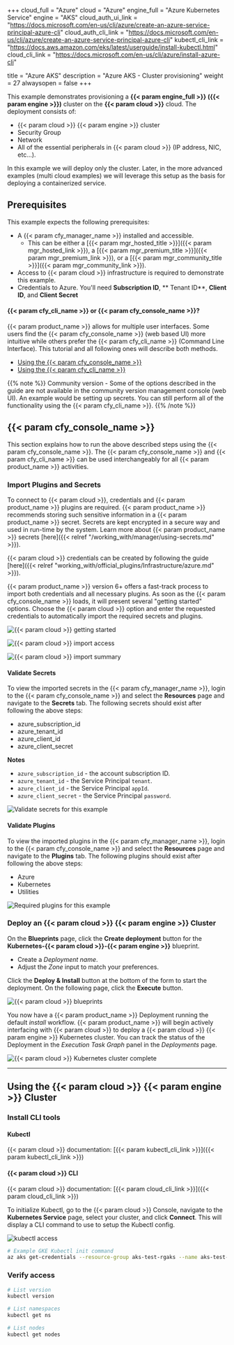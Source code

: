 +++
cloud_full = "Azure"
cloud = "Azure"
engine_full = "Azure Kubernetes Service"
engine = "AKS"
cloud_auth_ui_link = "https://docs.microsoft.com/en-us/cli/azure/create-an-azure-service-principal-azure-cli"
cloud_auth_cli_link = "https://docs.microsoft.com/en-us/cli/azure/create-an-azure-service-principal-azure-cli"
kubectl_cli_link = "https://docs.aws.amazon.com/eks/latest/userguide/install-kubectl.html"
cloud_cli_link = "https://docs.microsoft.com/en-us/cli/azure/install-azure-cli"

title = "Azure AKS"
description = "Azure AKS - Cluster provisioning"
weight = 27
alwaysopen = false
+++

This example demonstrates provisioning a **{{< param engine_full >}} ({{< param engine >}})** cluster on the **{{< param cloud >}}** cloud. The deployment consists of:

 * {{< param cloud >}} {{< param engine >}} cluster
 * Security Group
 * Network
 * All of the essential peripherals in {{< param cloud >}} (IP address, NIC, etc...).

In this example we will deploy only the cluster.
Later, in the more advanced examples (multi cloud examples)
we will leverage this setup as the basis for deploying a containerized service.

## Prerequisites
This example expects the following prerequisites:

* A {{< param cfy_manager_name >}} installed and accessible.
  * This can be either a [{{< param mgr_hosted_title >}}]({{< param mgr_hosted_link >}}), a [{{< param mgr_premium_title >}}]({{< param mgr_premium_link >}}), or a [{{< param mgr_community_title >}}]({{< param mgr_community_link >}}).
* Access to {{< param cloud >}} infrastructure is required to demonstrate this example. 
* Credentials to Azure. You'll need **Subscription ID**, ** Tenant ID**, **Client ID**, and **Client Secret**

#### {{< param cfy_cli_name >}} or {{< param cfy_console_name >}}?

{{< param product_name >}} allows for multiple user interfaces. Some users find the {{< param cfy_console_name >}} (web based UI) more intuitive while others prefer the {{< param cfy_cli_name >}} (Command Line Interface). This tutorial and all following ones will describe both methods.

* [Using the {{< param cfy_console_name >}}](#cloudify-management-console)
* [Using the {{< param cfy_cli_name >}}](#cloudify-cli)

{{% note %}}
Community version - Some of the options described in the guide are not available in the community version management console (web UI). An example would be setting up secrets. You can still perform all of the functionality using the {{< param cfy_cli_name >}}.
{{% /note %}}

## {{< param cfy_console_name >}}

This section explains how to run the above described steps using the {{< param cfy_console_name >}}.
The {{< param cfy_console_name >}} and {{< param cfy_cli_name >}} can be used interchangeably for all {{< param product_name >}} activities.



### Import Plugins and Secrets

To connect to {{< param cloud >}}, credentials and {{< param product_name >}} plugins are required.
{{< param product_name >}} recommends storing such sensitive information in a {{< param product_name >}} secret.
Secrets are kept encrypted in a secure way and used in run-time by the system.
Learn more about {{< param product_name >}} secrets [here]({{< relref "/working_with/manager/using-secrets.md" >}}).

{{< param cloud >}} credentials can be created by following the guide [here]({{< relref "working_with/official_plugins/Infrastructure/azure.md" >}}).

{{< param product_name >}} version 6+ offers a fast-track process to import both credentials and all necessary plugins. As soon as the {{< param cfy_console_name >}} loads, it will present several "getting started" options. Choose the {{< param cloud >}} option and enter the requested credentials to automatically import the required secrets and plugins.

![{{< param cloud >}} getting started]( /images/trial_getting_started/k8s/create_cluster/azure_setup_cloud.png )

![{{< param cloud >}} import access]( /images/trial_getting_started/k8s/create_cluster/azure_secrets.png )

![{{< param cloud >}} import summary]( /images/trial_getting_started/k8s/create_cluster/azure_summary.png )

#### Validate Secrets

To view the imported secrets in the {{< param cfy_manager_name >}}, login to the {{< param cfy_console_name >}} and select the **Resources** page and navigate to the **Secrets** tab. The following secrets should exist after following the above steps:

* azure_subscription_id
* azure_tenant_id
* azure_client_id
* azure_client_secret

**Notes**

* `azure_subscription_id` - the account subscription ID.
* `azure_tenant_id` - the Service Principal `tenant`.
* `azure_client_id` - the Service Principal `appId`.
* `azure_client_secret` - the Service Principal `password`.

![Validate secrets for this example]( /images/trial_getting_started/k8s/create_cluster/azure_secret_store.png )

#### Validate Plugins

To view the imported plugins in the {{< param cfy_manager_name >}}, login to the {{< param cfy_console_name >}} and select the **Resources** page and navigate to the **Plugins** tab. The following plugins should exist after following the above steps:

* Azure
* Kubernetes
* Utilities

![Required plugins for this example]( /images/trial_getting_started/k8s/create_cluster/azure_plugins.png )

### Deploy an {{< param cloud >}} {{< param engine >}} Cluster

On the **Blueprints** page, click the **Create deployment** button for the **Kubernetes-{{< param cloud >}}-{{< param engine >}}** blueprint. 

* Create a *Deployment name*.
* Adjust the *Zone* input to match your preferences.

Click the **Deploy & Install** button at the bottom of the form to start the deployment. On the following page, click the **Execute** button. 

![{{< param cloud >}} blueprints]( /images/trial_getting_started/k8s/create_cluster/azure_aks_create_deployment.png )

You now have a {{< param product_name >}} Deployment running the default *install* workflow. {{< param product_name >}} will begin actively interfacing with {{< param cloud >}} to deploy a {{< param cloud >}} {{< param engine >}} Kubernetes cluster. You can track the status of the Deployment in the *Execution Task Graph* panel in the *Deployments* page. 

![{{< param cloud >}} Kubernetes cluster complete]( /images/trial_getting_started/k8s/create_cluster/azure_aks_deployment.png )

____


## Using the {{< param cloud >}} {{< param engine >}} Cluster

### Install CLI tools

#### Kubectl

{{< param cloud >}} documentation: [{{< param kubectl_cli_link >}}]({{< param kubectl_cli_link >}})

#### {{< param cloud >}} CLI

{{< param cloud >}} documentation: [{{< param cloud_cli_link >}}]({{< param cloud_cli_link >}})

To initialize Kubectl, go to the {{< param cloud >}} Console, navigate to the **Kubernetes Service** page, select your cluster, and click **Connect**. This will display a CLI command to use to setup the Kubectl config. 

![kubectl access]( /images/trial_getting_started/k8s/create_cluster/azure-kubectl.jpg )

```bash
# Example GKE Kubectl init command
az aks get-credentials --resource-group aks-test-rgaks --name aks-test-mcaks
```

### Verify access

```bash
# List version
kubectl version

# List namespaces
kubectl get ns

# List nodes
kubectl get nodes
```
